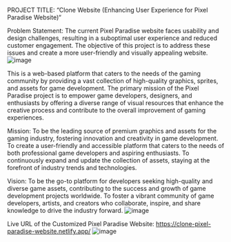 PROJECT TITLE: “Clone Website (Enhancing User Experience for Pixel Paradise Website)“

Problem Statement: The current Pixel Paradise website faces usability and design challenges, resulting in a suboptimal user experience and reduced customer engagement. The objective of this project is to address these issues and create a more user-friendly and visually appealing website.
![image](https://github.com/vskumar9/IBM-Skills-Build-Internship_Cloning_website/assets/72122950/78d6a889-3219-43cd-8e1f-971e0db6cfac)



This is a web-based platform that caters to the needs of the gaming community by providing a vast collection of high-quality graphics, sprites, and assets for game development. The primary mission of the Pixel Paradise project is to empower game developers, designers, and enthusiasts by offering a diverse range of visual resources that enhance the creative process and contribute to the overall improvement of gaming experiences.

Mission:
To be the leading source of premium graphics and assets for the gaming industry, fostering innovation and creativity in game development.
To create a user-friendly and accessible platform that caters to the needs of both professional game developers and aspiring enthusiasts.
To continuously expand and update the collection of assets, staying at the forefront of industry trends and technologies.

Vision:
To be the go-to platform for developers seeking high-quality and diverse game assets, contributing to the success and growth of game development projects worldwide.
To foster a vibrant community of game developers, artists, and creators who collaborate, inspire, and share knowledge to drive the industry forward.
![image](https://github.com/vskumar9/IBM-Skills-Build-Internship_Cloning_website/assets/72122950/8a73a16c-2e16-4213-a377-6dafd2d64477)

Live URL of the Customized Pixel Paradise Website:  https://clone-pixel-paradise-website.netlify.app/
![image](https://github.com/vskumar9/IBM-Skills-Build-Internship_Cloning_website/assets/72122950/0e8f625f-c663-4d48-8f0e-2ff3e9fab526)
